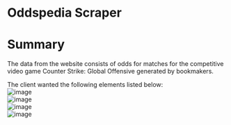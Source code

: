 # Oddspedia Scraper

# Summary
The data from the website consists of odds for matches for the competitive video game Counter Strike: Global Offensive generated by bookmakers.

The client wanted the following elements listed below: <br>
![image](https://github.com/miahj1/oddspedia-scraper/assets/84815985/9a9b4bc8-2556-4a28-852a-914a56481143)<br>
![image](https://github.com/miahj1/oddspedia-scraper/assets/84815985/215af60f-a2c1-431a-96a2-dcb4279ad94f)<br>
![image](https://github.com/miahj1/oddspedia-scraper/assets/84815985/363149a8-4e36-44d1-aceb-e261456469d8)<br>
![image](https://github.com/miahj1/oddspedia-scraper/assets/84815985/2650b452-55a8-4e27-a337-3157eaf48834)<br>

